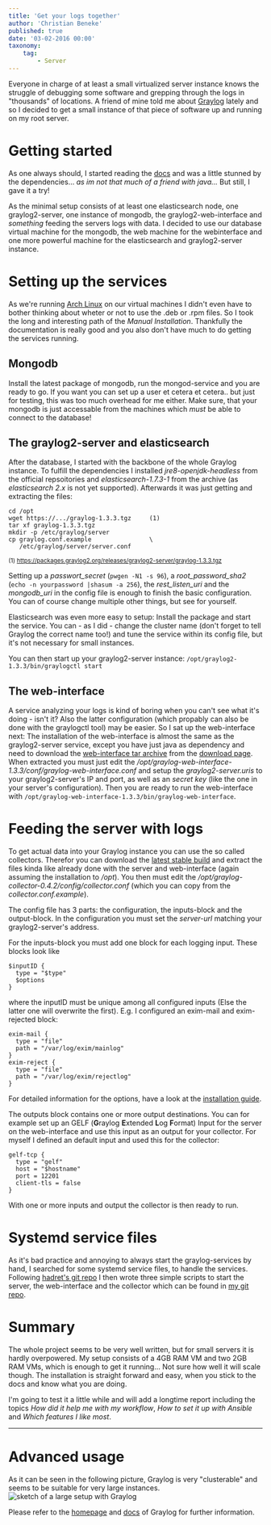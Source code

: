 ```yaml
---
title: 'Get your logs together'
author: 'Christian Beneke'
published: true
date: '03-02-2016 00:00'
taxonomy:
    tag:
        - Server
---
```


Everyone in charge of at least a small virtualized server instance knows the struggle of debugging some software and grepping through the logs in "thousands" of locations.
A friend of mine told me about [Graylog](https://www.graylog.org/) lately and so I decided to get a small instance of that  piece of software up and running on my root server.

# Getting started
As one always should, I started reading the [docs](http://docs.graylog.org/en/2.0/) and was a little stunned by the dependencies... *as im not that much of a friend with java...*
But still, I gave it a try!

As the minimal setup consists of at least one elasticsearch node, one graylog2-server, one instance of mongodb, the graylog2-web-interface and *something* feeding the servers logs with data. I decided to use our database virtual machine for the mongodb, the web machine for the webinterface and one more powerful machine for the elasticsearch and graylog2-server instance.

# Setting up the services
As we're running [Arch Linux](https://www.archlinux.org/) on our virtual machines I didn't even have to bother thinking about wheter or not to use the .deb or .rpm files. So I took the long and interesting path of the *Manual Installation*.
Thankfully the documentation is really good and you also don't have much to do getting the services running.

## Mongodb
Install the latest package of mongodb, run the mongod-service and you are ready to go. If you want you can set up a user et cetera et cetera.. but just for testing, this was too much overhead for me either. Make sure, that your mongodb is just accessable from the machines which *must* be able to connect to the database!

## The graylog2-server and elasticsearch
After the database, I started with the backbone of the whole Graylog instance. To fulfill the dependencies I installed *jre8-openjdk-headless* from the official repsoitories and *elasticsearch-1.7.3-1* from the archive (as *elasticsearch 2.x* is not yet supported). Afterwards it was just getting and extracting the files:

    cd /opt
    wget https://.../graylog-1.3.3.tgz     (1)
    tar xf graylog-1.3.3.tgz
    mkdir -p /etc/graylog/server
    cp graylog.conf.example                \
       /etc/graylog/server/server.conf
<small>(1) https://packages.graylog2.org/releases/graylog2-server/graylog-1.3.3.tgz  </small>

Setting up a *passwort_secret* (`pwgen -N1 -s 96`), a *root_password_sha2* (`echo -n yourpassword |shasum -a 256`), the *rest_listen_uri* and the *mongodb_uri* in the config file is enough to finish the basic configuration. You can of course change multiple other things, but see for yourself.

Elasticsearch was even more easy to setup: Install the package and start the service. You can - as I did - change the cluster name (don't forget to tell Graylog the correct name too!) and tune the service within its config file, but it's not necessary for small instances.

You can then start up your graylog2-server instance: `/opt/graylog2-1.3.3/bin/graylogctl start`

## The web-interface
A service analyzing your logs is kind of boring when you can't see what it's doing - isn't it? Also the latter configuration (which propably can also be done with the graylogctl tool) may be easier.
So I sat up the web-interface next: The installation of the web-interface is almost the same as the graylog2-server service, except you have just java as dependency and need to download the [web-interface tar archive](https://packages.graylog2.org/releases/graylog2-web-interface/graylog-web-interface-1.3.3.tgz) from the [download page](https://packages.graylog2.org/releases/graylog2-web-interface/graylog-web-interface-1.3.3.tgz). When extracted you must just edit the */opt/graylog-web-interface-1.3.3/conf/graylog-web-interface.conf* and setup the *graylog2-server.uris* to your graylog2-server's IP and port, as well as an *secret key* (like the one in your server's configuration). Then you are ready to run the web-interface with `/opt/graylog-web-interface-1.3.3/bin/graylog-web-interface`.

# Feeding the server with logs
To get actual data into your Graylog instance you can use the so called collectors. Therefor you can download the [latest stable build](https://github.com/Graylog2/collector#binary-download) and extract the files kinda like already done with the server and web-interface (again assuming the installation to */opt*). You then must edit the */opt/graylog-collector-0.4.2/config/collector.conf* (which you can copy from the *collector.conf.example*).

The config file has 3 parts: the configuration, the inputs-block and the output-block.
In the configuration you must set the *server-url* matching your graylog2-server's address.

For the inputs-block you must add one block for each logging input. These blocks look like

    $inputID {
      type = "$type"
      $options
    }

where the inputID must be unique among all configured inputs (Else the latter one will overwrite the first). E.g. I configured an exim-mail and exim-rejected block:

    exim-mail {
      type = "file"
      path = "/var/log/exim/mainlog"
    }
    exim-reject {
      type = "file"
      path = "/var/log/exim/rejectlog"
    }

For detailed information for the options, have a look at the [installation guide](http://docs.graylog.org/en/2.0/pages/collector.html#configuration).

The outputs block contains one or more output destinations. You can for example set up an GELF (**G**raylog **E**xtended **L**og **F**ormat) Input for the server on the web-interface and use this input as an output for your collector. For myself I defined an default input and used this for the collector:

    gelf-tcp {
      type = "gelf"
      host = "$hostname"
      port = 12201
      client-tls = false
    }

With one or more inputs and output the collector is then ready to run.

# Systemd service files
As it's bad practice and annoying to always start the graylog-services by hand, I searched for some systemd service files, to handle the services. Following [hadret's git repo](https://github.com/hadret/scripts-graylog2) I then wrote three simple scripts to start the server, the web-interface and the collector which can be found in [my git repo](https://github.com/sattelite/scripts-graylog2).

# Summary
The whole project seems to be very well written, but for small servers it is hardly overpowered. My setup consists of a 4GB RAM VM and two 2GB RAM VMs, which is enough to get it running... Not sure how well it will scale though.
The installation is straight forward and easy, when you stick to the docs and know what you are doing.

I'm going to test it a little while and will add a longtime report including the topics *How did it help me with my workflow*, *How to set it up with Ansible* and *Which features I like most*.

---

# Advanced usage
As it can be seen in the following picture, Graylog is very "clusterable" and seems to be suitable for very large instances.
![sketch of a large setup with Graylog](http://docs.graylog.org/en/2.0/_images/architec_bigger_setup.png)

Please refer to the [homepage](https://www.graylog.org) and [docs](http://docs.graylog.org/en/2.0) of Graylog for further information.